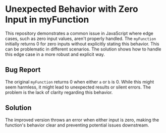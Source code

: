 # Unexpected Behavior with Zero Input in myFunction

This repository demonstrates a common issue in JavaScript where edge cases, such as zero input values, aren't properly handled. The `myFunction` initially returns 0 for zero inputs without explicitly stating this behavior. This can be problematic in different scenarios.  The solution shows how to handle this edge case in a more robust and explicit way.

## Bug Report

The original `myFunction`  returns 0 when either `a` or `b` is 0. While this might seem harmless, it might lead to unexpected results or silent errors.  The problem is the lack of clarity regarding this behavior.

## Solution

The improved version throws an error when either input is zero, making the function's behavior clear and preventing potential issues downstream.